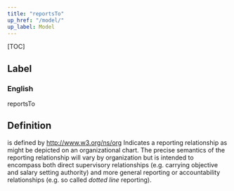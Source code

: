 ```yaml
---
title: "reportsTo"
up_href: "/model/"
up_label: Model
---
```


[TOC]

## Label

### English
reportsTo


## Definition
is defined by http://www.w3.org/ns/org Indicates a reporting relationship as might be depicted on an organizational chart. The precise semantics of the reporting relationship will vary by organization but is intended to encompass both direct supervisory relationships (e.g. carrying objective and salary setting authority) and more general reporting or accountability relationships (e.g. so called _dotted line_ reporting). 


    
